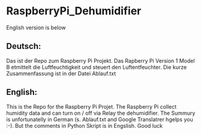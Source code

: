 # RaspberryPi_Dehumidifier
English version is below

## Deutsch:
Das ist der Repo zum Raspberry Pi Projekt. Das Rapberry Pi Version 1 Model B etmittelt die Luftfeuchtigkeit und steuert den Luftentfeuchter. Die kurze Zusammenfassung ist in der Datei Ablauf.txt

## English:
This is the Repo for the Raspberry Pi Projet. The Raspberry Pi collect humidity data and can turn on / off via Relay the dehumidifier. The Summury is unfortunatelly in German (s. Ablauf.txt and Google Translatrer hgelps you :-). But the comments in Python Skript is in Engslish. Good luck
